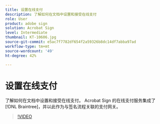 ```yaml
---
title: 设置在线支付
description: 了解如何在文档中设置和接受在线支付
role: User
product: adobe sign
solution: Acrobat Sign
level: Intermediate
thumbnail: KT-10606.jpg
source-git-commit: e5ac7f7782df654f2a59326b8dc14df7abba97ad
workflow-type: tm+mt
source-wordcount: '49'
ht-degree: 42%

---
```


# 设置在线支付

了解如何在文档中设置和接受在线支付。  Acrobat Sign 的在线支付服务集成了 [!DNL Braintree]，并以此作为与签名流程关联的支付网关。

>[!VIDEO](https://video.tv.adobe.com/v/345753?hidetitle=true)


